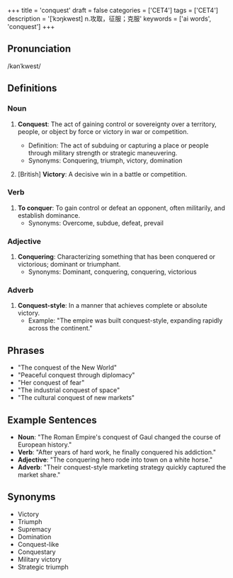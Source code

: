 +++
title = 'conquest'
draft = false
categories = ['CET4']
tags = ['CET4']
description = '[ˈkɔŋkwest] n.攻取，征服；克服'
keywords = ['ai words', 'conquest']
+++

## Pronunciation
/kənˈkwest/

## Definitions
### Noun
1. **Conquest**: The act of gaining control or sovereignty over a territory, people, or object by force or victory in war or competition. 
   - Definition: The act of subduing or capturing a place or people through military strength or strategic maneuvering.
   - Synonyms: Conquering, triumph, victory, domination

2. [British] **Victory**: A decisive win in a battle or competition.

### Verb
1. **To conquer**: To gain control or defeat an opponent, often militarily, and establish dominance.
   - Synonyms: Overcome, subdue, defeat, prevail

### Adjective
1. **Conquering**: Characterizing something that has been conquered or victorious; dominant or triumphant.
   - Synonyms: Dominant, conquering, conquering, victorious

### Adverb
1. **Conquest-style**: In a manner that achieves complete or absolute victory.
   - Example: "The empire was built conquest-style, expanding rapidly across the continent."

## Phrases
- "The conquest of the New World"
- "Peaceful conquest through diplomacy"
- "Her conquest of fear"
- "The industrial conquest of space"
- "The cultural conquest of new markets"

## Example Sentences
- **Noun**: "The Roman Empire's conquest of Gaul changed the course of European history."
- **Verb**: "After years of hard work, he finally conquered his addiction."
- **Adjective**: "The conquering hero rode into town on a white horse."
- **Adverb**: "Their conquest-style marketing strategy quickly captured the market share."

## Synonyms
- Victory
- Triumph
- Supremacy
- Domination
- Conquest-like
- Conquestary
- Military victory
- Strategic triumph
